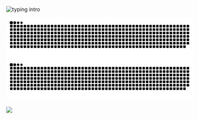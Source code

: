 <img src="https://readme-typing-svg.herokuapp.com?color=08CE90&center=true&vCenter=true&lines=Hello+there!;My+name's+Clovis;I+study+Computer+Science+🖥️;" alt="typing intro">

![github contribution grid snake animation](https://raw.githubusercontent.com/DreamLineLove/DreamLineLove/output/github-contribution-grid-snake-dark.svg#gh-dark-mode-only)
![github contribution grid snake animation](https://raw.githubusercontent.com/DreamLineLove/DreamLineLove/output/github-contribution-grid-snake.svg#gh-light-mode-only)

![](https://komarev.com/ghpvc/?username=DreamLineLove)
